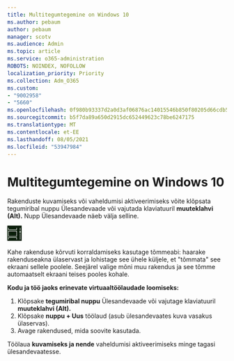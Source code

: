 ```yaml
---
title: Multitegumtegemine on Windows 10
ms.author: pebaum
author: pebaum
manager: scotv
ms.audience: Admin
ms.topic: article
ms.service: o365-administration
ROBOTS: NOINDEX, NOFOLLOW
localization_priority: Priority
ms.collection: Adm_O365
ms.custom:
- "9002958"
- "5660"
ms.openlocfilehash: 0f980b93337d2a0d3af06876ac14015546b850f80205d66cdb5c4a6fce162c2e
ms.sourcegitcommit: b5f7da89a650d2915dc652449623c78be6247175
ms.translationtype: MT
ms.contentlocale: et-EE
ms.lasthandoff: 08/05/2021
ms.locfileid: "53947984"
---
```

# <a name="do-more-with-multitasking-in-windows-10"></a>Multitegumtegemine on Windows 10

Rakenduste kuvamiseks või vaheldumisi aktiveerimiseks võite klõpsata tegumiribal nuppu Ülesandevaade või vajutada klaviatuuril **muuteklahvi (Alt).**  Nupp Ülesandevaade näeb välja selline.

![Ülesandevaate nupp](media/task-view.png)

Kahe rakenduse kõrvuti korraldamiseks kasutage tõmmeabi: haarake rakenduseakna ülaservast ja lohistage see ühele küljele, et "tõmmata" see ekraani sellele poolele. Seejärel valige mõni muu rakendus ja see tõmme automaatselt ekraani teises pooles kohale.

**Kodu ja töö jaoks erinevate virtuaaltöölaudade loomiseks:**

1. Klõpsake **tegumiribal nuppu** Ülesandevaade või vajutage klaviatuuril **muuteklahvi (Alt).**
2. Klõpsake **nuppu + Uus** töölaud (asub ülesandevaates kuva vasakus ülaservas).
3. Avage rakendused, mida soovite kasutada. 

Töölaua **kuvamiseks ja nende** vaheldumisi aktiveerimiseks minge tagasi ülesandevaatesse.
